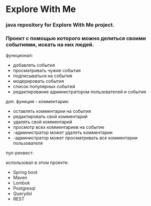 # Explore With Me
### java repository for Explore With Me project.
### Проект с помощью которого можно делиться своими событиями, искать на них людей.

функционал:
 - добавлять события
 - просматривать чужие события
 - подписываться на события
 - модерировать события
 - список популярных событий
 - редактирование администратором пользователей и события

доп. функция - комментарии:
 - оставлять комментарии на события
 - редактировать свой комментарий
 - удалять свой комментарий
 - просмотр всех комментариев на событие
 - -администратор может удалять комментарии
 - -администратор может просматривать все комментарии пользователя

пул-реквест:

использовал в этом проекте:
 - Spring boot
 - Maven
 - Lombok
 - Postgresql
 - Querydsl
 - REST
